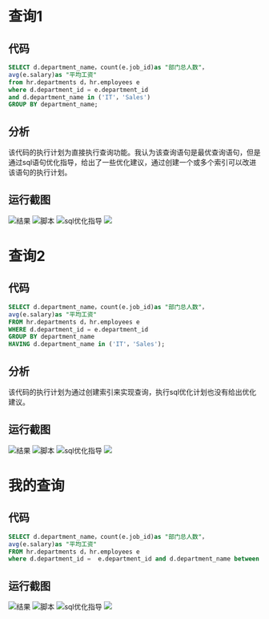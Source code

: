 # 查询1
## 代码
``` sql
SELECT d.department_name，count(e.job_id)as "部门总人数"，
avg(e.salary)as "平均工资"
from hr.departments d，hr.employees e
where d.department_id = e.department_id
and d.department_name in ('IT'，'Sales')
GROUP BY department_name;
```
## 分析
该代码的执行计划为直接执行查询功能。我认为该查询语句是最优查询语句，但是通过sql语句优化指导，给出了一些优化建议，通过创建一个或多个索引可以改进该语句的执行计划。
## 运行截图
![结果](./select1result.png)
![脚本](./select1jiaoben.png)
![sql优化指导](./select1sqloptimize.png)
![](./cx1.png)
# 查询2
## 代码
``` sql
SELECT d.department_name，count(e.job_id)as "部门总人数"，
avg(e.salary)as "平均工资"
FROM hr.departments d，hr.employees e
WHERE d.department_id = e.department_id
GROUP BY department_name
HAVING d.department_name in ('IT'，'Sales');
```
## 分析
该代码的执行计划为通过创建索引来实现查询，执行sql优化计划也没有给出优化建议。
## 运行截图
![结果](./select2result.png)
![脚本](./select2jiaoben.png)
![sql优化指导](./select2sqloptimize.png)
![](./cx2.png)
# 我的查询
## 代码
``` sql
SELECT d.department_name，count(e.job_id)as "部门总人数"，
avg(e.salary)as "平均工资"
FROM hr.departments d，hr.employees e
where d.department_id =  e.department_id and d.department_name between 'IT' and 'Sales'  GROUP BY d.department_name
```
## 运行截图
![结果](./myselectresult.png)
![脚本](./myselectjiaoben.png)
![sql优化指导](./myselectsqloptimize.png)
![](./myc.png)
